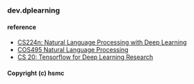### dev.dplearning



#### reference
* [CS224n: Natural Language Processing with Deep Learning](http://web.stanford.edu/class/cs224n/syllabus.html)
* [COS495 Natural Language Processing](https://www.cs.princeton.edu/courses/archive/spring18/cos495/schedule/)
* [CS 20: Tensorflow for Deep Learning Research](http://web.stanford.edu/class/cs20si/syllabus.html)

####  Copyright (c) hsmc
